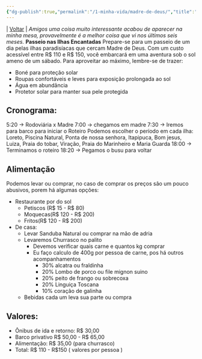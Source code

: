 ```yaml
---
{"dg-publish":true,"permalink":"/1-minha-vida/madre-de-deus/","title":"Madre de deus","tags":["pessoal/viagem"],"noteIcon":""}
---
```


| [Voltar](index) |
_Amigos  uma coisa muito interessante acabou de aparecer na minha mesa, provavelmente é a melhor coisa que vi nos últimos seis meses._
**Passeio nas Ilhas Encantadas**
Prepare-se para um passeio de um dia pelas ilhas paradisíacas que cercam Madre de Deus. Com um custo acessível entre R$ 110 e R$ 150, você embarcará em uma aventura sob o sol ameno de um sábado. Para aproveitar ao máximo, lembre-se de trazer:
* Boné para proteção solar
* Roupas confortáveis e leves para exposição prolongada ao sol
* Água em abundância
* Protetor solar para manter sua pele protegida
## Cronograma:
5:20 -> Rodoviária x Madre
7:00 -> chegamos em madre
7:30 -> Iremos para barco para iniciar o Roteiro
Podemos escolher o período em cada ilha:
	Loreto, Piscina Natural, Ponta de nossa senhora, Itapipuca, Bom jesus, Luiza, Praia do tobar, Viração,  Praia do Marinheiro e Maria Guarda
18:00 -> Terminamos o roteiro
18:20 -> Pegamos o busu para voltar
## Alimentação
Podemos levar ou comprar, no caso de comprar os preços são um pouco abusivos, porem há algumas opções: 
- Restaurante por do sol 
	- Petiscos (R$ 15 - R$ 80)
	- Moquecas(R$ 120 - R$ 200)
	- Fritos(R$ 120 - R$ 200)
- De casa:
	- Levar Sanduba Natural ou comprar na mão de adria
	- Levaremos Churrasco no palito
		- Devemos verificar quais carne e quantos kg comprar
		- Eu faço calculo de 400g por pessoa de carne, pos há outros acompanhamentos
			- 30% alcatra ou fraldinha
			- 20% Lombo de porco ou file mignon suino
			- 20% peito de frango ou sobrecoxa
			- 20% Linguiça Toscana
			- 10% coração de galinha
	- Bebidas cada um leva sua parte ou compra
## Valores:
- Ônibus de ida e retorno: R$ 30,00
- Barco privativo R$ 50,00 - R$ 65,00
- Alimentação: R$ 35,00 (para churrasco)
- Total: R$ 110 - R$150 ( valores por pessoa ) 
